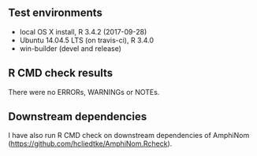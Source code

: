 ## Test environments
* local OS X install, R 3.4.2 (2017-09-28)
* Ubuntu 14.04.5 LTS (on travis-ci), R 3.4.0
* win-builder (devel and release)


## R CMD check results
There were no ERRORs, WARNINGs or NOTEs.


## Downstream dependencies
I have also run R CMD check on downstream dependencies of AmphiNom
(https://github.com/hcliedtke/AmphiNom.Rcheck).
